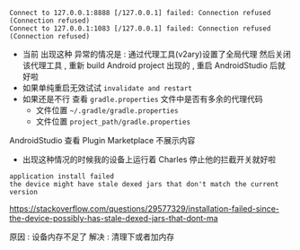

```
Connect to 127.0.0.1:8888 [/127.0.0.1] failed: Connection refused (Connection refused)
Connect to 127.0.0.1:1083 [/127.0.0.1] failed: Connection refused (Connection refused)
```
- 当前 出现这种 异常的情况是 : 通过代理工具(v2ary)设置了全局代理 然后关闭该代理工具 , 重新 build Android project 出现的 , 重启 AndroidStudio 后就好啦
- 如果单纯重启无效试试 `invalidate and restart`
- 如果还是不行 查看 `gradle.properties` 文件中是否有多余的代理代码
    - 文件位置 `~/.gradle/gradle.properties`
    - 文件位置 `project_path/gradle.properties`



AndroidStudio 查看 Plugin Marketplace 不展示内容
- 出现这种情况的时候我的设备上运行着 Charles 停止他的拦截开关就好啦


```
application install failed 
the device might have stale dexed jars that don't match the current version
```
https://stackoverflow.com/questions/29577329/installation-failed-since-the-device-possibly-has-stale-dexed-jars-that-dont-ma

原因 : 设备内存不足了
解决 : 清理下或者加内存